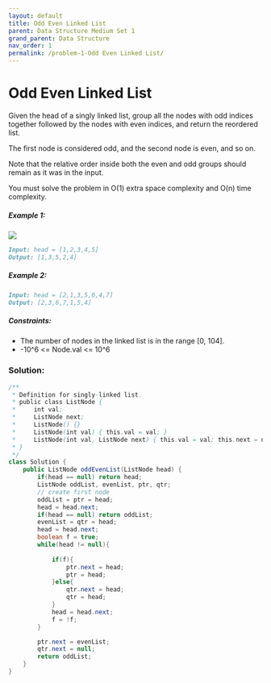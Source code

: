 ```yaml
---
layout: default
title: Odd Even Linked List
parent: Data Structure Medium Set 1
grand_parent: Data Structure
nav_order: 1
permalink: /problem-1-Odd Even Linked List/
---
```


#  Odd Even Linked List
Given the head of a singly linked list, group all the nodes with odd indices together followed by the nodes with even indices, and return the reordered list.

The first node is considered odd, and the second node is even, and so on.

Note that the relative order inside both the even and odd groups should remain as it was in the input.

You must solve the problem in O(1) extra space complexity and O(n) time complexity.

##### Example 1:
![](../../assets/images/ds/oddeven-linked-list.jpeg)
```markdown
Input: head = [1,2,3,4,5]
Output: [1,3,5,2,4]
```
##### Example 2:

```markdown
Input: head = [2,1,3,5,6,4,7]
Output: [2,3,6,7,1,5,4]
```
##### Constraints:
* The number of nodes in the linked list is in the range [0, 104].
* -10^6 <= Node.val <= 10^6

### Solution: 
```java
/**
 * Definition for singly-linked list.
 * public class ListNode {
 *     int val;
 *     ListNode next;
 *     ListNode() {}
 *     ListNode(int val) { this.val = val; }
 *     ListNode(int val, ListNode next) { this.val = val; this.next = next; }
 * }
 */
class Solution {
    public ListNode oddEvenList(ListNode head) {
        if(head == null) return head;
        ListNode oddList, evenList, ptr, qtr;
        // create first node
        oddList = ptr = head;
        head = head.next;
        if(head == null) return oddList;
        evenList = qtr = head;
        head = head.next;
        boolean f = true;
        while(head != null){
            
            if(f){
                ptr.next = head;
                ptr = head;
            }else{
                qtr.next = head;
                qtr = head;
            }
            head = head.next;
            f = !f;
        }

        ptr.next = evenList;
        qtr.next = null;
        return oddList;
    }
}
```
